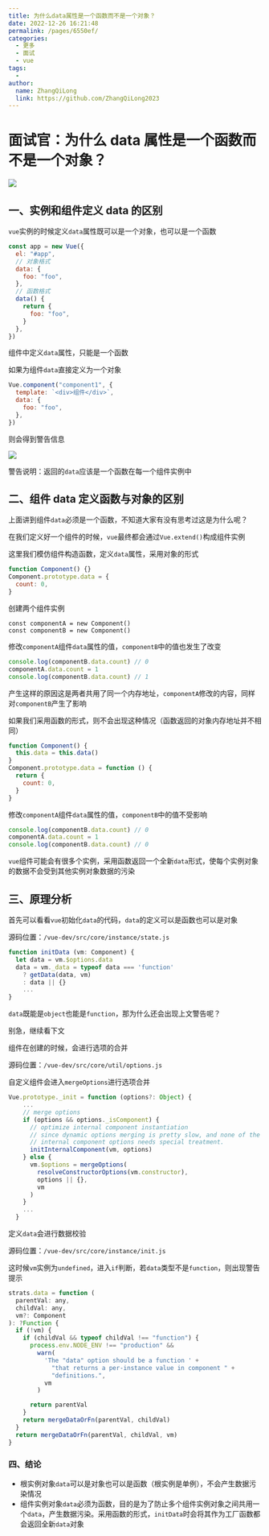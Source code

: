 ```yaml
---
title: 为什么data属性是一个函数而不是一个对象？
date: 2022-12-26 16:21:48
permalink: /pages/6550ef/
categories:
  - 更多
  - 面试
  - vue
tags:
  -
author:
  name: ZhangQiLong
  link: https://github.com/ZhangQiLong2023
---
```


# 面试官：为什么 data 属性是一个函数而不是一个对象？

![](https://static.vue-js.com/83e51560-3acc-11eb-85f6-6fac77c0c9b3.png)

## 一、实例和组件定义 data 的区别

`vue`实例的时候定义`data`属性既可以是一个对象，也可以是一个函数

```js
const app = new Vue({
  el: "#app",
  // 对象格式
  data: {
    foo: "foo",
  },
  // 函数格式
  data() {
    return {
      foo: "foo",
    }
  },
})
```

组件中定义`data`属性，只能是一个函数

如果为组件`data`直接定义为一个对象

```js
Vue.component("component1", {
  template: `<div>组件</div>`,
  data: {
    foo: "foo",
  },
})
```

则会得到警告信息

![](https://static.vue-js.com/8e6fc0c0-3acc-11eb-ab90-d9ae814b240d.png)

警告说明：返回的`data`应该是一个函数在每一个组件实例中

## 二、组件 data 定义函数与对象的区别

上面讲到组件`data`必须是一个函数，不知道大家有没有思考过这是为什么呢？

在我们定义好一个组件的时候，`vue`最终都会通过`Vue.extend()`构成组件实例

这里我们模仿组件构造函数，定义`data`属性，采用对象的形式

```js
function Component() {}
Component.prototype.data = {
  count: 0,
}
```

创建两个组件实例

```
const componentA = new Component()
const componentB = new Component()
```

修改`componentA`组件`data`属性的值，`componentB`中的值也发生了改变

```js
console.log(componentB.data.count) // 0
componentA.data.count = 1
console.log(componentB.data.count) // 1
```

产生这样的原因这是两者共用了同一个内存地址，`componentA`修改的内容，同样对`componentB`产生了影响

如果我们采用函数的形式，则不会出现这种情况（函数返回的对象内存地址并不相同）

```js
function Component() {
  this.data = this.data()
}
Component.prototype.data = function () {
  return {
    count: 0,
  }
}
```

修改`componentA`组件`data`属性的值，`componentB`中的值不受影响

```js
console.log(componentB.data.count) // 0
componentA.data.count = 1
console.log(componentB.data.count) // 0
```

`vue`组件可能会有很多个实例，采用函数返回一个全新`data`形式，使每个实例对象的数据不会受到其他实例对象数据的污染

## 三、原理分析

首先可以看看`vue`初始化`data`的代码，`data`的定义可以是函数也可以是对象

源码位置：`/vue-dev/src/core/instance/state.js`

```js
function initData (vm: Component) {
  let data = vm.$options.data
  data = vm._data = typeof data === 'function'
    ? getData(data, vm)
    : data || {}
    ...
}
```

`data`既能是`object`也能是`function`，那为什么还会出现上文警告呢？

别急，继续看下文

组件在创建的时候，会进行选项的合并

源码位置：`/vue-dev/src/core/util/options.js`

自定义组件会进入`mergeOptions`进行选项合并

```js
Vue.prototype._init = function (options?: Object) {
    ...
    // merge options
    if (options && options._isComponent) {
      // optimize internal component instantiation
      // since dynamic options merging is pretty slow, and none of the
      // internal component options needs special treatment.
      initInternalComponent(vm, options)
    } else {
      vm.$options = mergeOptions(
        resolveConstructorOptions(vm.constructor),
        options || {},
        vm
      )
    }
    ...
  }
```

定义`data`会进行数据校验

源码位置：`/vue-dev/src/core/instance/init.js`

这时候`vm`实例为`undefined`，进入`if`判断，若`data`类型不是`function`，则出现警告提示

```js
strats.data = function (
  parentVal: any,
  childVal: any,
  vm?: Component
): ?Function {
  if (!vm) {
    if (childVal && typeof childVal !== "function") {
      process.env.NODE_ENV !== "production" &&
        warn(
          'The "data" option should be a function ' +
            "that returns a per-instance value in component " +
            "definitions.",
          vm
        )

      return parentVal
    }
    return mergeDataOrFn(parentVal, childVal)
  }
  return mergeDataOrFn(parentVal, childVal, vm)
}
```

### 四、结论

- 根实例对象`data`可以是对象也可以是函数（根实例是单例），不会产生数据污染情况
- 组件实例对象`data`必须为函数，目的是为了防止多个组件实例对象之间共用一个`data`，产生数据污染。采用函数的形式，`initData`时会将其作为工厂函数都会返回全新`data`对象
